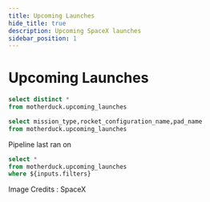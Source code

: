 ```yaml
---
title: Upcoming Launches
hide_title: true
description: Upcoming SpaceX launches
sidebar_position: 1
---
```


# Upcoming Launches

```sql upcoming
select distinct * 
from motherduck.upcoming_launches
```

```sql mission_type
select mission_type,rocket_configuration_name,pad_name
from motherduck.upcoming_launches
```

Pipeline last ran on <Value data={upcoming} column=dlt_load_dttm fmt=longdate/>

<DimensionGrid
    multiple
    data={mission_type} 
    metric='count(mission_type)'
    name=filters
    title="Filter by"
/>

```sql upcoming_filtered
select *
from motherduck.upcoming_launches
where ${inputs.filters}
```


<DataTable data={upcoming_filtered} search=true>
    <Column id="image_thumbnail_url" title="Rocket Icon" contentType=image height=100px width=100px />
    <Column id=mission_name/>
    <Column id=launch_dttm_bst title="Proposed Launch Time (BST)" fmt="yyyy-mm-dd hh:mm:ss"/>
    <Column id=rocket_configuration_name title="Rocket Configuration"/>
    <Column id=mission_type />
    <Column id=pad_name />    
</DataTable>

<Note>
    Image Credits : SpaceX
</Note>